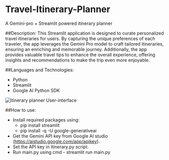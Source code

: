 # Travel-Itinerary-Planner
A Gemini-pro + Streamlit powered itinerary planner

##Description:
This Streamlit application is designed to curate personalized travel itineraries for users. By capturing the unique preferences of each traveler, the app leverages the Gemini Pro model to craft tailored itineraries, ensuring an enriching and memorable journey. Additionally, the app provides valuable travel tips to enhance the overall experience, offering insights and recommendations to make the trip even more enjoyable.

##Languages and Technologies:
- Python
- Streamlit
- Google AI Python SDK

![Itinerary planner User-interface](https://github.com/codeBySejal/Travel-Itinerary-Planner/assets/74698259/e3090591-1a92-4337-badd-a7638680d4f9)

##How to use:
- Install required packages using:
  - pip install streamlit
  - pip install -q -U google-generativeai
- Get the Gemini API key from Google AI studio (https://aistudio.google.com/app/apikey).
- Set the API key in itinerary.py script.
- Run main.py using cmd - streamlit run main.py

